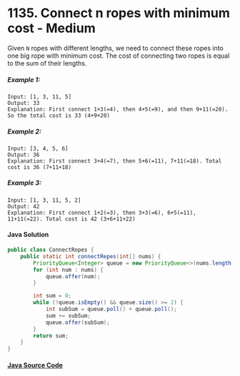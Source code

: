 # 1135. Connect n ropes with minimum cost - Medium


Given ```N``` ropes with different lengths, we need to connect these ropes into one big rope with minimum cost. 
The cost of connecting two ropes is equal to the sum of their lengths.


##### Example 1:

```
Input: [1, 3, 11, 5]
Output: 33
Explanation: First connect 1+3(=4), then 4+5(=9), and then 9+11(=20). So the total cost is 33 (4+9+20)
```

##### Example 2:

```
Input: [3, 4, 5, 6]
Output: 36
Explanation: First connect 3+4(=7), then 5+6(=11), 7+11(=18). Total cost is 36 (7+11+18)
```

##### Example 3:

```
Input: [1, 3, 11, 5, 2]
Output: 42
Explanation: First connect 1+2(=3), then 3+3(=6), 6+5(=11), 11+11(=22). Total cost is 42 (3+6+11+22)
```

#### Java Solution
```java
public class ConnectRopes {
    public static int connectRepes(int[] nums) {
        PriorityQueue<Integer> queue = new PriorityQueue<>(nums.length);
        for (int num : nums) {
            queue.offer(num);
        }

        int sum = 0;
        while (!queue.isEmpty() && queue.size() >= 2) {
            int subSum = queue.poll() + queue.poll();
            sum += subSum;
            queue.offer(subSum);
        }
        return sum;
    }
}
```

#### [Java Source Code](../../../src/main/java/com/algorithm/stacksandqueues/ConnectRopes.java)